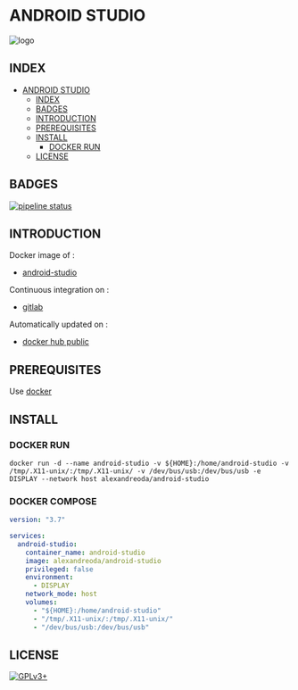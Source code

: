 # ANDROID STUDIO

![logo](https://assets.gitlab-static.net/uploads/-/system/project/avatar/12904438/Android-Studio-3.3-1.png)

## INDEX

- [ANDROID STUDIO](#android-studio)
  - [INDEX](#index)
  - [BADGES](#badges)
  - [INTRODUCTION](#introduction)
  - [PREREQUISITES](#prerequisites)
  - [INSTALL](#install)
    - [DOCKER RUN](#docker-run)
  - [LICENSE](#license)

## BADGES

[![pipeline status](https://gitlab.com/oda-alexandre/android-studio/badges/master/pipeline.svg)](https://gitlab.com/oda-alexandre/android-studio/commits/master)

## INTRODUCTION

Docker image of :

- [android-studio](https://developer.android.com/studio)

Continuous integration on :

- [gitlab](https://gitlab.com/oda-alexandre/android-studio/pipelines)

Automatically updated on :

- [docker hub public](https://hub.docker.com/r/alexandreoda/android-studio/)

## PREREQUISITES

Use [docker](https://www.docker.com)

## INSTALL

### DOCKER RUN

```docker run -d --name android-studio -v ${HOME}:/home/android-studio -v /tmp/.X11-unix/:/tmp/.X11-unix/ -v /dev/bus/usb:/dev/bus/usb -e DISPLAY --network host alexandreoda/android-studio```

### DOCKER COMPOSE

```yml
version: "3.7"

services:
  android-studio:
    container_name: android-studio
    image: alexandreoda/android-studio
    privileged: false
    environment:
      - DISPLAY
    network_mode: host
    volumes:
      - "${HOME}:/home/android-studio"
      - "/tmp/.X11-unix/:/tmp/.X11-unix/"
      - "/dev/bus/usb:/dev/bus/usb"
```

## LICENSE

[![GPLv3+](http://gplv3.fsf.org/gplv3-127x51.png)](https://gitlab.com/oda-alexandre/android-studio/blob/master/LICENSE)
